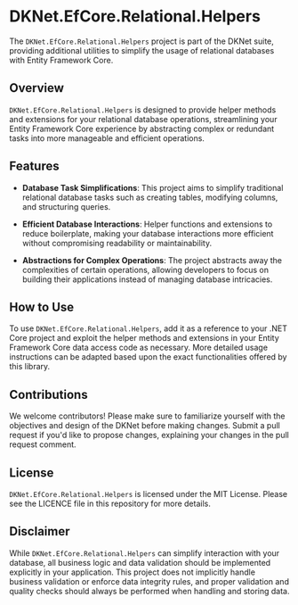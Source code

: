 # DKNet.EfCore.Relational.Helpers

The `DKNet.EfCore.Relational.Helpers` project is part of the DKNet suite, providing additional utilities to simplify the usage of relational databases with Entity Framework Core.

## Overview

`DKNet.EfCore.Relational.Helpers` is designed to provide helper methods and extensions for your relational database operations, streamlining your Entity Framework Core experience by abstracting complex or redundant tasks into more manageable and efficient operations.

## Features

- **Database Task Simplifications**: This project aims to simplify traditional relational database tasks such as creating tables, modifying columns, and structuring queries.

- **Efficient Database Interactions**: Helper functions and extensions to reduce boilerplate, making your database interactions more efficient without compromising readability or maintainability.

- **Abstractions for Complex Operations**: The project abstracts away the complexities of certain operations, allowing developers to focus on building their applications instead of managing database intricacies.

## How to Use

To use `DKNet.EfCore.Relational.Helpers`, add it as a reference to your .NET Core project and exploit the helper methods and extensions in your Entity Framework Core data access code as necessary. More detailed usage instructions can be adapted based upon the exact functionalities offered by this library.

## Contributions

We welcome contributors! Please make sure to familiarize yourself with the objectives and design of the DKNet before making changes. Submit a pull request if you'd like to propose changes, explaining your changes in the pull request comment.

## License

`DKNet.EfCore.Relational.Helpers` is licensed under the MIT License. Please see the LICENCE file in this repository for more details.

## Disclaimer

While `DKNet.EfCore.Relational.Helpers` can simplify interaction with your database, all business logic and data validation should be implemented explicitly in your application. This project does not implicitly handle business validation or enforce data integrity rules, and proper validation and quality checks should always be performed when handling and storing data.